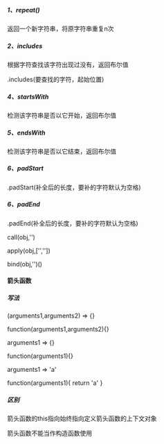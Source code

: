 ##### 1、repeat()

返回一个新字符串，将原字符串重复n次

##### 2、includes

根据字符查找该字符出现过没有，返回布尔值

.includes(要查找的字符，起始位置)

##### 4、startsWith

检测该字符串是否以它开始，返回布尔值

##### 5、endsWith

检测该字符串是否以它结束，返回布尔值

##### 6、padStart

.padStart(补全后的长度，要补的字符默认为空格)

##### 6、padEnd

.padEnd(补全后的长度，要补的字符默认为空格)

call(obj,'')

apply(obj,['',''])

bind(obj,'')()

#### 箭头函数

##### 写法

(arguments1,arguments2) => {}

function(arguments1,arguments2){}

arguments1 => {}

function(arguments1){}

arguments1 => 'a'

function(arguments1){
    return 'a'
}

##### 区别

箭头函数的this指向始终指向定义箭头函数的上下文对象

箭头函数不能当作构造函数使用